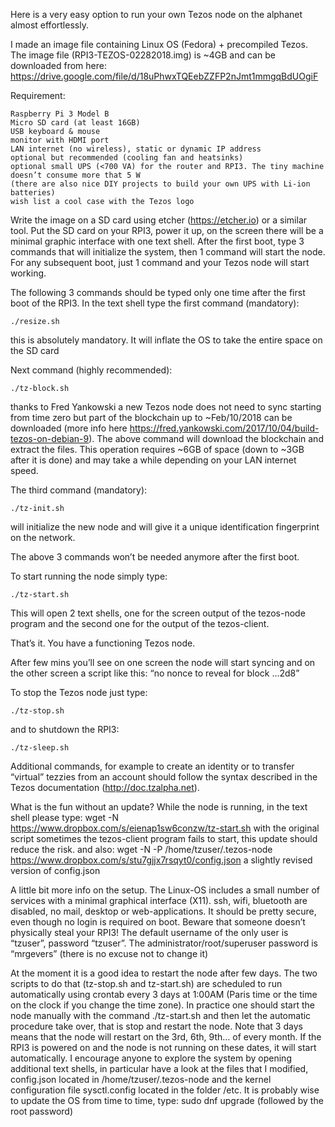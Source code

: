 
Here is a very easy option to run your own Tezos node on the alphanet almost effortlessly.

I made an image file containing Linux OS (Fedora) + precompiled Tezos.
The image file (RPI3-TEZOS-02282018.img) is ~4GB and can be downloaded from here:
https://drive.google.com/file/d/18uPhwxTQEebZZFP2nJmt1mmgqBdUOgiF

Requirement:

    Raspberry Pi 3 Model B
    Micro SD card (at least 16GB)
    USB keyboard & mouse
    monitor with HDMI port
    LAN internet (no wireless), static or dynamic IP address
    optional but recommended (cooling fan and heatsinks)
    optional small UPS (<700 VA) for the router and RPI3. The tiny machine doesn’t consume more that 5 W
    (there are also nice DIY projects to build your own UPS with Li-ion batteries)
    wish list a cool case with the Tezos logo

Write the image on a SD card using etcher (https://etcher.io) or a similar tool.
Put the SD card on your RPI3, power it up, on the screen there will be a minimal graphic interface with one text shell.
After the first boot, type 3 commands that will initialize the system, then 1 command will start the node.
For any subsequent boot, just 1 command and your Tezos node will start working.

The following 3 commands should be typed only one time after the first boot of the RPI3.
In the text shell type the first command (mandatory):

`./resize.sh`

this is absolutely mandatory. It will inflate the OS to take the entire space on the SD card

Next command (highly recommended):

`./tz-block.sh`

thanks to Fred Yankowski a new Tezos node does not need to sync starting from time zero but part of the blockchain up to ~Feb/10/2018 can be downloaded (more info here https://fred.yankowski.com/2017/10/04/build-tezos-on-debian-9). The above command will download the blockchain and extract the files.
This operation requires ~6GB of space (down to ~3GB after it is done) and may take a while depending on your LAN internet speed.

The third command (mandatory):

`./tz-init.sh`

will initialize the new node and will give it a unique identification fingerprint on the network.

The above 3 commands won’t be needed anymore after the first boot.

To start running the node simply type:

`./tz-start.sh`

This will open 2 text shells, one for the screen output of the tezos-node program and the second one for the output of the tezos-client.

That’s it. You have a functioning Tezos node.

After few mins you’ll see on one screen the node will start syncing and on the other screen a script like this:
“no nonce to reveal for block …2d8”

To stop the Tezos node just type:

`./tz-stop.sh`

and to shutdown the RPI3:

`./tz-sleep.sh`

Additional commands, for example to create an identity or to transfer “virtual” tezzies from an account
should follow the syntax described in the Tezos documentation (http://doc.tzalpha.net).

What is the fun without an update? While the node is running, in the text shell please type:
wget -N https://www.dropbox.com/s/eienap1sw6conzw/tz-start.sh
with the original script sometimes the tezos-client program fails to start, this update should reduce the risk.
and also:
wget -N -P /home/tzuser/.tezos-node https://www.dropbox.com/s/stu7gjjx7rsqyt0/config.json
a slightly revised version of config.json

A little bit more info on the setup. The Linux-OS includes a small number of services with a minimal graphical interface (X11). ssh, wifi, bluetooth are disabled, no mail, desktop or web-applications. It should be pretty secure, even though no login is required on boot. Beware that someone doesn’t physically steal your RPI3!
The default username of the only user is “tzuser”, password “tzuser”.
The administrator/root/superuser password is “mrgevers” (there is no excuse not to change it)

At the moment it is a good idea to restart the node after few days. The two scripts to do that (tz-stop.sh and tz-start.sh) are scheduled to run automatically using crontab every 3 days at 1:00AM (Paris time or the time on the clock if you change the time zone). In practice one should start the node manually with the command ./tz-start.sh and then let the automatic procedure take over, that is stop and restart the node. Note that 3 days means that the node will restart on the 3rd, 6th, 9th… of every month. If the RPI3 is powered on and the node is not running on these dates, it will start automatically.
I encourage anyone to explore the system by opening additional text shells, in particular have a look at the
files that I modified, config.json located in /home/tzuser/.tezos-node and the kernel configuration file sysctl.config located in the folder /etc.
It is probably wise to update the OS from time to time, type:
sudo dnf upgrade (followed by the root password)